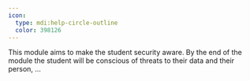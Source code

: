 ```yaml
---
icon:
  type: mdi:help-circle-outline
  color: 398126
---
```


This module aims to make the student security aware. By the end of the module the student will be conscious of threats to their data and their person, ... 
